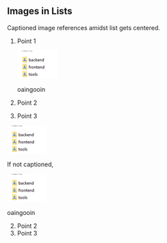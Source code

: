 ## Images in Lists 

Captioned image references amidst list gets centered. 

1. Point 1

    ![captioned images gets centered](assets/image01.png)

    oaingooin

1. Point 2
1. Point 3

![captioned images gets centered](assets/image01.png)

If not captioned,  

![](assets/image01.png)

oaingooin

2. Point 2
1. Point 3

